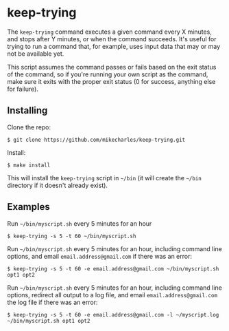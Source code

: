 keep-trying
===========

The `keep-trying` command executes a given command every X minutes, and stops after Y minutes, or when the command succeeds. It's useful for trying to run a command that, for example, uses input data that may or may not be available yet.

This script assumes the command passes or fails based on the exit status of the command, so if you're running your own script as the command, make sure it exits with the proper exit status (0 for success, anything else for failure).

Installing
----------

Clone the repo:

    $ git clone https://github.com/mikecharles/keep-trying.git

Install:

    $ make install

This will install the `keep-trying` script in `~/bin` (it will create the `~/bin` directory if it doesn't already exist).

Examples
--------

Run `~/bin/myscript.sh` every 5 minutes for an hour

    $ keep-trying -s 5 -t 60 ~/bin/myscript.sh

Run `~/bin/myscript.sh` every 5 minutes for an hour, including command line options, and email `email.address@gmail.com` if there was an error:

    $ keep-trying -s 5 -t 60 -e email.address@gmail.com ~/bin/myscript.sh opt1 opt2

Run `~/bin/myscript.sh` every 5 minutes for an hour, including command line options, redirect all output to a log file, and email `email.address@gmail.com` the log file if there was an error:

    $ keep-trying -s 5 -t 60 -e email.address@gmail.com -l ~/myscript.log ~/bin/myscript.sh opt1 opt2

